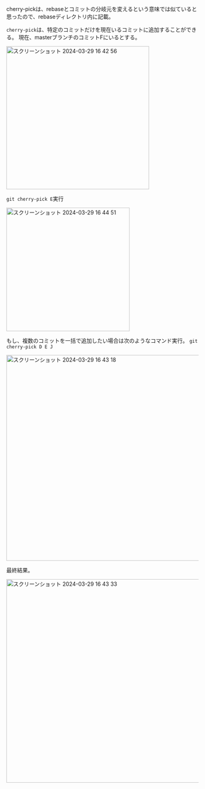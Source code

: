 cherry-pickは、rebaseとコミットの分岐元を変えるという意味では似ていると思ったので、rebaseディレクトリ内に記載。

```cherry-pick```は、特定のコミットだけを現在いるコミットに追加することができる。
現在、masterブランチのコミットFにいるとする。

<img width="374" alt="スクリーンショット 2024-03-29 16 42 56" src="https://github.com/Ryo-0912/Git/assets/82032550/f56bcefc-bf86-4da6-b254-e1b131bbdeb4">

```git cherry-pick E```実行

<img width="323" alt="スクリーンショット 2024-03-29 16 44 51" src="https://github.com/Ryo-0912/Git/assets/82032550/d4ad1f51-c513-4f05-a59e-89cbd0c7e1ba">




もし、複数のコミットを一括で追加したい場合は次のようなコマンド実行。
```git cherry-pick D E J```

<img width="538" alt="スクリーンショット 2024-03-29 16 43 18" src="https://github.com/Ryo-0912/Git/assets/82032550/ed5d572e-9ae0-49d5-9c4b-fa482f4c9692">

最終結果。

<img width="532" alt="スクリーンショット 2024-03-29 16 43 33" src="https://github.com/Ryo-0912/Git/assets/82032550/59343227-0a36-4f9c-bbb5-1fb998ffab8c">
